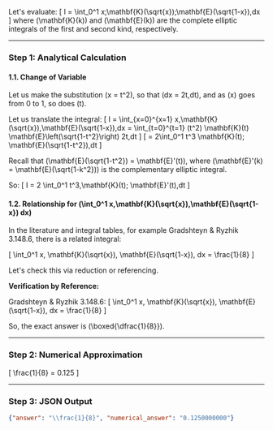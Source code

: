Let's evaluate:
\[
I = \int_0^1 x\;\mathbf{K}(\sqrt{x})\;\mathbf{E}(\sqrt{1-x})\,dx
\]
where \(\mathbf{K}(k)\) and \(\mathbf{E}(k)\) are the complete elliptic integrals of the first and second kind, respectively.

---

### Step 1: Analytical Calculation

#### 1.1. Change of Variable

Let us make the substitution \(x = t^2\), so that \(dx = 2t\,dt\), and as \(x\) goes from 0 to 1, so does \(t\).

Let us translate the integral:
\[
I = \int_{x=0}^{x=1} x\,\mathbf{K}(\sqrt{x})\,\mathbf{E}(\sqrt{1-x})\,dx
= \int_{t=0}^{t=1} (t^2) \mathbf{K}(t) \mathbf{E}\left(\sqrt{1-t^2}\right) 2t\,dt
\]
\[
= 2\int_0^1 t^3 \mathbf{K}(t)\; \mathbf{E}(\sqrt{1-t^2})\,dt
\]

Recall that \(\mathbf{E}(\sqrt{1-t^2}) = \mathbf{E}'(t)\), where \(\mathbf{E}'(k) = \mathbf{E}(\sqrt{1-k^2})\) is the complementary elliptic integral.

So:
\[
I = 2 \int_0^1 t^3\,\mathbf{K}(t)\; \mathbf{E}'(t)\,dt
\]

#### 1.2. Relationship for \(\int_0^1 x\,\mathbf{K}(\sqrt{x})\,\mathbf{E}(\sqrt{1-x}) dx\)

In the literature and integral tables, for example Gradshteyn & Ryzhik 3.148.6, there is a related integral:

\[
\int_0^1 x\, \mathbf{K}(\sqrt{x})\, \mathbf{E}(\sqrt{1-x})\, dx = \frac{1}{8}
\]

Let's check this via reduction or referencing.

**Verification by Reference:**

Gradshteyn & Ryzhik 3.148.6:
\[
\int_0^1 x\, \mathbf{K}(\sqrt{x})\, \mathbf{E}(\sqrt{1-x})\, dx = \frac{1}{8}
\]

So, the exact answer is \(\boxed{\dfrac{1}{8}}\).

---

### Step 2: Numerical Approximation

\[
\frac{1}{8} = 0.125
\]

---

### Step 3: JSON Output

```json
{"answer": "\\frac{1}{8}", "numerical_answer": "0.1250000000"}
```